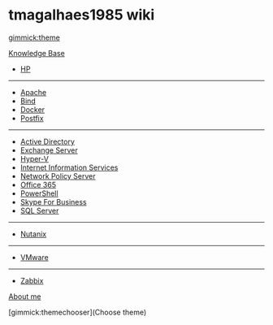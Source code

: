 # tmagalhaes1985 wiki

[gimmick:theme](cosmo)

[Knowledge Base](#tmagalhaes1985-wiki)

* [HP](pages/kb/hpe.md)

- - - -

* [Apache](pages/kb/linux/apache.md)
* [Bind](pages/kb/linux/bind.md)
* [Docker](pages/kb/linux/docker.md)
* [Postfix](pages/kb/linux/postfix.md)

- - - -

* [Active Directory](pages/kb/microsoft/adds.md)
* [Exchange Server](pages/kb/microsoft/exchange.md)
* [Hyper-V](pages/kb/microsoft/hyperv.md)
* [Internet Information Services](spages/kb/microsoft/iis.md)
* [Network Policy Server](pages/kb/microsoft/nps.md)
* [Office 365](pages/kb/microsoft/o365.md)
* [PowerShell](pages/kb/microsoft/powershell.md)
* [Skype For Business](pages/kb/microsoft/skype.md)
* [SQL Server](pages/kb/microsoft/sql.md)

- - - -

* [Nutanix](pages/kb/nutanix.md)

- - - -

* [VMware](pages/kb/vmware.md)

- - - -

* [Zabbix](pages/kb/zabbix.md)

[About me](pages/about.md)

[gimmick:themechooser](Choose theme)
